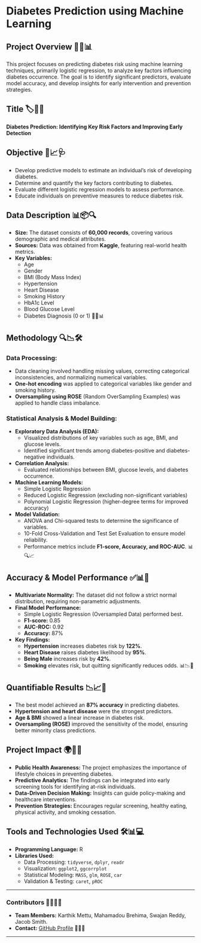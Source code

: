 # Diabetes Prediction using Machine Learning

## Project Overview 📘🔬📊
This project focuses on predicting diabetes risk using machine learning techniques, primarily logistic regression, to analyze key factors influencing diabetes occurrence. The goal is to identify significant predictors, evaluate model accuracy, and develop insights for early intervention and prevention strategies.

## Title 🏷️📑📌
**Diabetes Prediction: Identifying Key Risk Factors and Improving Early Detection**

## Objective 🎯📈🩺
- Develop predictive models to estimate an individual’s risk of developing diabetes.
- Determine and quantify the key factors contributing to diabetes.
- Evaluate different logistic regression models to assess performance.
- Educate individuals on preventive measures to reduce diabetes risk.

## Data Description 📊📦🔍
- **Size:** The dataset consists of **60,000 records**, covering various demographic and medical attributes.
- **Sources:** Data was obtained from **Kaggle**, featuring real-world health metrics.
- **Key Variables:**
  - Age
  - Gender
  - BMI (Body Mass Index)
  - Hypertension
  - Heart Disease
  - Smoking History
  - HbA1c Level
  - Blood Glucose Level
  - Diabetes Diagnosis (0 or 1) 🏥📜📊

## Methodology 🔍📉🛠️
### Data Processing:
- Data cleaning involved handling missing values, correcting categorical inconsistencies, and normalizing numerical variables.
- **One-hot encoding** was applied to categorical variables like gender and smoking history.
- **Oversampling using ROSE** (Random OverSampling Examples) was applied to handle class imbalance.

### Statistical Analysis & Model Building:
- **Exploratory Data Analysis (EDA):**
  - Visualized distributions of key variables such as age, BMI, and glucose levels.
  - Identified significant trends among diabetes-positive and diabetes-negative individuals.
- **Correlation Analysis:**
  - Evaluated relationships between BMI, glucose levels, and diabetes occurrence.
- **Machine Learning Models:**
  - Simple Logistic Regression
  - Reduced Logistic Regression (excluding non-significant variables)
  - Polynomial Logistic Regression (higher-degree terms for improved accuracy)
- **Model Validation:**
  - ANOVA and Chi-squared tests to determine the significance of variables.
  - 10-Fold Cross-Validation and Test Set Evaluation to ensure model reliability.
  - Performance metrics include **F1-score, Accuracy, and ROC-AUC**. 📊🔍📈

## Accuracy & Model Performance ✅📊🔢
- **Multivariate Normality:** The dataset did not follow a strict normal distribution, requiring non-parametric adjustments.
- **Final Model Performance:**
  - Simple Logistic Regression (Oversampled Data) performed best.
  - **F1-score:** 0.85
  - **AUC-ROC:** 0.92
  - **Accuracy:** 87%
- **Key Findings:**
  - **Hypertension** increases diabetes risk by **122%**.
  - **Heart Disease** raises diabetes likelihood by **95%**.
  - **Being Male** increases risk by **42%**.
  - **Smoking** elevates risk, but quitting significantly reduces odds. 📊📉🔬

## Quantifiable Results 📉📈📌
- The best model achieved an **87% accuracy** in predicting diabetes.
- **Hypertension and heart disease** were the strongest predictors.
- **Age & BMI** showed a linear increase in diabetes risk.
- **Oversampling (ROSE)** improved the sensitivity of the model, ensuring better minority class predictions.

## Project Impact 🌍🏥📢
- **Public Health Awareness:** The project emphasizes the importance of lifestyle choices in preventing diabetes.
- **Predictive Analytics:** The findings can be integrated into early screening tools for identifying at-risk individuals.
- **Data-Driven Decision Making:** Insights can guide policy-making and healthcare interventions.
- **Prevention Strategies:** Encourages regular screening, healthy eating, physical activity, and smoking cessation.

## Tools and Technologies Used 🛠️📊💻
- **Programming Language:** R
- **Libraries Used:**
  - Data Processing: `tidyverse`, `dplyr`, `readr`
  - Visualization: `ggplot2`, `ggcorrplot`
  - Statistical Modeling: `MASS`, `glm`, `ROSE`, `car`
  - Validation & Testing: `caret`, `pROC`

---

### Contributors 👨‍💻👥📜
- **Team Members:** Karthik Mettu, Mahamadou Brehima, Swajan Reddy, Jacob Smith.
- **Contact:** [GitHub Profile](https://github.com/karthik1636) 📌📧📜

---
